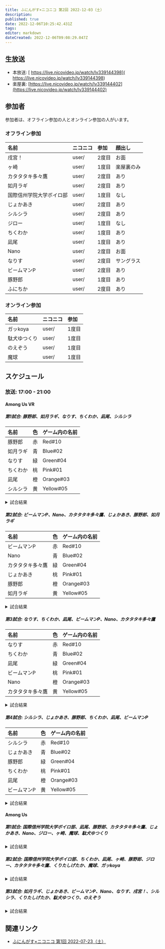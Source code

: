 ```yaml
---
title: ふにんがす×ニコニコ 第2回 2022-12-03（土）
description: 
published: true
date: 2022-12-06T10:25:42.431Z
tags: 
editor: markdown
dateCreated: 2022-12-06T09:08:29.047Z
---
```


## 生放送

- 本放送: [ https://live.nicovideo.jp/watch/lv339144398]( https://live.nicovideo.jp/watch/lv339144398)
- 楽屋裏: [https://live.nicovideo.jp/watch/lv339144402](https://live.nicovideo.jp/watch/lv339144402)

## 参加者

参加者は、オフライン参加の人とオンライン参加の人がいます。

### オフライン参加

|名前|ニコニコ|参加|顔出し|
|:--|:--|:--|:--|
|戌宮！|user/|2度目|お面|
|ヶ崎|user/|1度目|楽屋裏のみ|
|カタタタキ多々鷹|user/|2度目|あり|
|如月ラギ|user/|2度目|あり|
|国際信州学院大学ボイロ部|user/|1度目|なし|
|じょかあき|user/|2度目|あり|
|シルシラ|user/|2度目|あり|
|ジロー|user/|1度目|なし|
|ちくわか|user/|1度目|あり|
|凪尾|user/|1度目|あり|
|Nano|user/|2度目|お面|
|なりす|user/|2度目|サングラス|
|ビームマンP|user/|2度目|あり|
|豚野郎|user/|1度目|あり|
|ふにちか|user/|2度目|あり|

### オンライン参加

|名前|ニコニコ|参加|
|:--|:--|:--|
|ガッkoya|user/|1度目|
|駄犬ゆつくり|user/|1度目|
|のえぞう|user/|1度目|
|魔球|user/|1度目|

## スケジュール

### 放送: 17:00 - 21:00

#### Among Us VR

##### 第1試合: 豚野郎、如月ラギ、なりす、ちくわか、凪尾、シルシラ

|名前|色|ゲーム内の名前|
|:--|:--|:--|
|豚野郎|赤|Red#10|
|如月ラギ|青|Blue#02|
|なりす|緑|Green#04|
|ちくわか|桃|Pink#01|
|凪尾|橙|Orange#03|
|シルシラ|黄|Yellow#05|

<details>
	<summary>試合結果</summary>

  クルー勝利（インポスターが全員排除された）

  |名前|役職|最終結果|
  |:--|:--|:--|
  |豚野郎|クルー|生存|
  |如月ラギ|クルー|生存|
  |なりす|インポスター|追放|
  |ちくわか|クルー|キル|
  |凪尾|クルー|キル|
  |シルシラ|クルー|生存|

</details>

##### 第2試合: ビームマンP、Nano、カタタタキ多々鷹、じょかあき、豚野郎、如月ラギ

|名前|色|ゲーム内の名前|
|:--|:--|:--|
|ビームマンP|赤|Red#10|
|Nano|青|Blue#02|
|カタタタキ多々鷹|緑|Green#04|
|じょかあき|桃|Pink#01|
|豚野郎|橙|Orange#03|
|如月ラギ|黄|Yellow#05|

<details>
	<summary>試合結果</summary>

  クルー勝利（インポスターが全員排除された）

  |名前|役職|最終結果|
  |:--|:--|:--|
  |ビームマンP|クルー|生存|
  |Nano|クルー|生存|
  |カタタタキ多々鷹|インポスター|追放|
  |じょかあき|クルー|キル|
  |豚野郎|クルー|生存|
  |如月ラギ|クルー|生存|

</details>

##### 第3試合: なりす、ちくわか、凪尾、ビームマンP、Nano、カタタタキ多々鷹

|名前|色|ゲーム内の名前|
|:--|:--|:--|
|なりす|赤|Red#10|
|ちくわか|青|Blue#02|
|凪尾|緑|Green#04|
|ビームマンP|桃|Pink#01|
|Nano|橙|Orange#03|
|カタタタキ多々鷹|黄|Yellow#05|

<details>
	<summary>試合結果</summary>

  インポスター勝利（十分な数のクルーを排除した！）

  |名前|役職|最終結果|
  |:--|:--|:--|
  |なりす|クルー|キル|
  |ちくわか|クルー|追放|
  |凪尾|クルー|キル|
  |ビームマンP|クルー|キル|
  |Nano|インポスター|生存|
  |カタタタキ多々鷹|クルー|生存|

</details>

##### 第4試合: シルシラ、じょかあき、豚野郎、ちくわか、凪尾、ビームマンP

|名前|色|ゲーム内の名前|
|:--|:--|:--|
|シルシラ|赤|Red#10|
|じょかあき|青|Blue#02|
|豚野郎|緑|Green#04|
|ちくわか|桃|Pink#01|
|凪尾|橙|Orange#03|
|ビームマンP|黄|Yellow#05|

<details>
	<summary>試合結果</summary>

  クルー勝利（インポスターが全員排除された）

  |名前|役職|最終結果|
  |:--|:--|:--|
  |シルシラ|インポスター|追放|
  |じょかあき|クルー|生存|
  |豚野郎|クルー|キル|
  |ちくわか|クルー|生存|
  |凪尾|クルー|キル|
  |ビームマンP|クルー|生存|

</details>


#### Among Us

##### 第1試合: 国際信州学院大学ボイロ部、凪尾、豚野郎、カタタタキ多々鷹、じょかあき、Nano、ジロー、ヶ崎、魔球、駄犬ゆつくり

<details>
	<summary>試合結果</summary>

  ヤンデレ勝利（ヤンデレの恋が成熟、片思いの人と勝利）

  |名前|役職|最終結果|勝利敗北|
  |:--|:--|:--|:--|
  |国際信州学院大学ボイロ部|クルー|殺害|敗北|
  |凪尾|ヤンデレ（想い人：魔球）|生存|勝利|
  |豚野郎|クルー|殺害|敗北|
  |カタタタキ多々鷹|アサシン|追放|敗北|
  |じょかあき|フェイカー|追放|敗北|
  |Nano|サバイバー|殺害|敗北|
  |ジロー|クルー|生存|敗北|
  |ヶ崎|サポーター（サポート：魔球）|生存|敗北|
  |魔球|マーリン|生存|勝利|
  |駄犬ゆつくり|パン屋|殺害|敗北|

</details>

##### 第2試合: 国際信州学院大学ボイロ部、ちくわか、凪尾、ヶ崎、豚野郎、ジロー、カタタタキ多々鷹、くりたしげたか、魔球、ガッkoya

<details>
	<summary>試合結果</summary>

  クルー勝利（インポスター、キル可能な第3陣営が全滅）

  |名前|役職|最終結果|勝利敗北|
  |:--|:--|:--|:--|
  |国際信州学院大学ボイロ部|アサシン|追放|敗北|
  |ちくわか|フェイカー|追放|敗北|
  |凪尾|クルー|生存|勝利|
  |ヶ崎|ヤンデレ（想い人：ちくわか）|殺害|敗北|
  |豚野郎|クルー|追放|勝利|
  |ジロー|マーリン|生存|勝利|
  |カタタタキ多々鷹|パン屋|殺害|勝利|
  |くりたしげたか|サポーター（サポート：ジロー）|生存|勝利|
  |魔球|クルー|殺害|勝利|
  |ガッkoya|サバイバー|殺害|勝利（タスク 6/9）|

</details>

##### 第3試合: 如月ラギ、じょかあき、ビームマンP、Nano、なりす、戌宮！、シルシラ、くりたしげたか、駄犬ゆつくり、のえぞう

<details>
	<summary>試合結果</summary>

  インポスター勝利（クルーの数がインポスターと同数以下、キル可能な第3陣営が全滅）

  |名前|役職|最終結果|勝利敗北|
  |:--|:--|:--|:--|
  |如月ラギ|アサシン|生存|勝利|
  |じょかあき|フェイカー|生存|勝利|
  |ビームマンP|サバイバー|殺害|敗北|
  |Nano|マーリン|殺害|敗北|
  |なりす|ヤンデレ（想い人：シルシラ）|追放|敗北|
  |戌宮！|パン屋|生存|敗北|
  |シルシラ|クルー|殺害|敗北|
  |くりたしげたか|サポーター|殺害|敗北|
  |駄犬ゆつくり|クルー|殺害|敗北|
  |のえぞう|クルー|生存|敗北|

</details>



## 関連リンク

- [ふにんがす×ニコニコ 第1回 2022-07-23（土）](/funingus_niconico_1)
